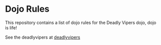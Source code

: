Dojo Rules
==========

This repository contains a list of dojo rules for the Deadly Vipers dojo, dojo is life!

See the deadlyvipers at [deadlyvipers](https://github.com/deadlyvipers)
